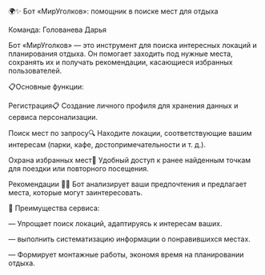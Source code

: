 🌍✨ Бот «МирУголков»: помощник в поиске мест для отдыха

Команда: Голованева Дарья

Бот «МирУголков» — это инструмент для поиска интересных локаций и планирования отдыха. Он помогает заходить под нужные места, сохранять их и получать рекомендации, касающиеся избранных пользователей.

📋Основные функции:

Регистрация📋 
Создание личного профиля для хранения данных и сервиса персонализации.

Поиск мест по запросу🔍
Находите локации, соответствующие вашим интересам (парки, кафе, достопримечательности и т. д.).

Охрана избранных мест💾
Удобный доступ к ранее найденным точкам для поездки или повторного посещения.

Рекомендации
🤖💡 Бот анализирует ваши предпочтения и предлагает места, которые могут заинтересовать.

🌟 Преимущества сервиса:

— Упрощает поиск локаций, адаптируясь к интересам ваших.

— выполнить систематизацию информации о понравившихся местах.

— Формирует монтажные работы, экономя время на планировании отдыха.

